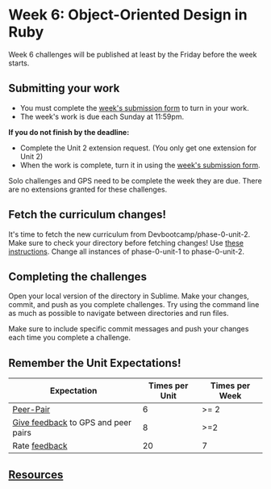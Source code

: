 # Week 6: Object-Oriented Design in Ruby

Week 6 challenges will be published at least by the Friday before the week starts.

<!-- Last week you started creating your own objects in Ruby. This week you will be working with something called Object-Oriented Design. We are asking students to purchase [Practical Object-Oriented Design in Ruby](http://www.poodr.com/) (affectionately pronounced "Poo-Dur") to help them with these ideas. Before you start the challenges this week, we recommend you read chapters 1 and 2. If you can, you should try to read the remainder of the chapters as you work through the challenges. If you don't have time to read the whole book, the most important chapters are 1-4 and 8. A lot of the material will probably go over your head, but you will be so happy to have read it before Phase 1 so all you have to do there is review. Try implementing the concepts as you work through challenges to help you understand and absorb the material.

You'll also want to read and review concepts in the *Well-Grounded Rubyist*. We highly suggest using the index often to help you find pertinent sections to read. If you haven't read all of the chapters listed in the [week 3 bonus challenge](https://github.com/Devbootcamp/phase-0-unit-1/blob/master/week-3/BONUS-challenges/Well-Grounded-Rubyist.md), make sure to read those.

Please keep track of the amount of time you spend reading this week. We will ask you to estimate it in the submission form.

## Challenges

1. [Drawer Debugger](drawer-debugger)
2. [Variable Scope](variable-scope)
3. [PezDispenser](PezDispenser) **OR** [Playlist](playlist) *select one*
4. [BINGO 2- SOLO CHALLENGE](bingo-2-solo-challenge)
5. [Cipher Refactoring Challenge](cipher-challenge) *Mandatory Pairing Challenge*
6. [Technical Blog](technical-blog.md)
7. [Cultural Blog](cultural-blog.md)
8. [GPS 2.3](gps2-3) **Don't look until your GPS Session!** <br>
9. [Accountability Group Check in](accountability-group.md)
10. [BONUS Challenges](BONUS-challenges) *OPTIONAL*

This week you'll want to request feedback on Twitter using the hashtag **#DBCU2W6.** Only other DBC students can actually see your repositories because they are private. -->

## Submitting your work
- You must complete the [week's submission form](http://apply.devbootcamp.com) to turn in your work.
- The week's work is due each Sunday at 11:59pm.

**If you do not finish by the deadline:**
- Complete the Unit 2 extension request. (You only get one extension for Unit 2)
- When the work is complete, turn it in using the [week's submission form](http://apply.devbootcamp.com).

Solo challenges and GPS need to be complete the week they are due. There are no extensions granted for these challenges.

## Fetch the curriculum changes!

It's time to fetch the new curriculum from Devbootcamp/phase-0-unit-2. Make sure to check your directory before fetching changes! Use [these instructions](https://github.com/Devbootcamp/phase-0-handbook/blob/master/fetching-changes.md). Change all instances of phase-0-unit-1 to phase-0-unit-2.

## Completing the challenges

Open your local version of the directory in Sublime. Make your changes, commit, and push as you complete challenges. Try using the command line as much as possible to navigate between directories and run files.

Make sure to include specific commit messages and push your changes each time you complete a challenge.

## Remember the Unit Expectations!

Expectation | Times per Unit | Times per Week
------------|----------|---------
[Peer-Pair](https://github.com/Devbootcamp/phase-0-handbook/blob/master/peer-pairing-sessions.md) | 6 | >= 2
[Give feedback](https://socrates.devbootcamp.com/feedback/new) to GPS and peer pairs | 8 | >=2
Rate [feedback](https://socrates.devbootcamp.com/feedback) | 20 | 7

## [Resources](https://github.com/Devbootcamp/phase-0-handbook/blob/master/resources.md)
